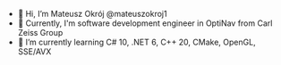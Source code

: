 - 👋 Hi, I’m Mateusz Okrój @mateuszokroj1
- 👀 Currently, I'm software development engineer in OptiNav from Carl Zeiss Group
- 🌱 I’m currently learning C# 10, .NET 6, C++ 20, CMake, OpenGL, SSE/AVX
